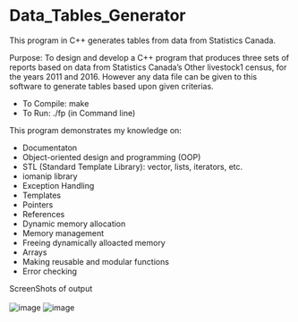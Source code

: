 # Data_Tables_Generator
This program in C++ generates tables from data from Statistics Canada. 

Purpose: To design and develop a C++ program that produces three sets of reports based on data from Statistics Canada’s Other livestock1 census, for the years 2011 and 2016.
However any data file can be given to this software to generate tables based upon given criterias.
* To Compile: make
* To Run: ./fp (in Command line) 

This program demonstrates my knowledge on: 
  * Documentaton
  * Object-oriented design and programming (OOP)
  * STL (Standard Template Library):  vector, lists, iterators, etc.
  * iomanip library
  * Exception Handling
  * Templates
  * Pointers
  * References
  * Dynamic memory allocation
  * Memory management
  * Freeing dynamically alloacted memory
  * Arrays
  * Making reusable and modular functions
  * Error checking
  
ScreenShots of output <br /><br />
![image](https://user-images.githubusercontent.com/29932763/137418795-ace899d8-44c0-4f7c-a7c8-145e77796d5c.png)
![image](https://user-images.githubusercontent.com/29932763/137418830-e5414f9a-2346-40c2-bb2c-615a569cc885.png)
